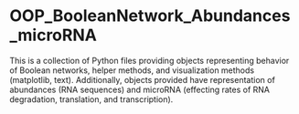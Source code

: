 # OOP_BooleanNetwork_Abundances_microRNA
This is a collection of Python files providing objects representing behavior of Boolean networks, helper methods, and visualization methods (matplotlib, text). Additionally, objects provided have representation of abundances (RNA sequences) and microRNA (effecting rates of RNA degradation, translation, and transcription).
